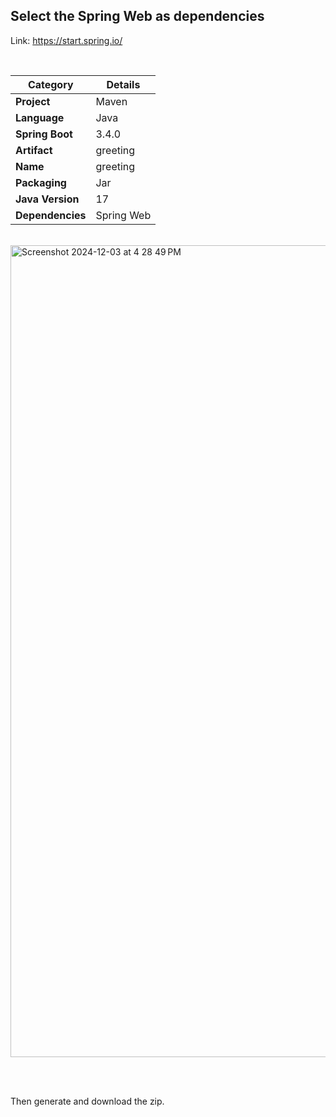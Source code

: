 ## Select the Spring Web as dependencies

Link: https://start.spring.io/

<br />

| **Category**        | **Details**         |
|---------------------|----------------------|
| **Project**        | Maven                |
| **Language**        | Java                |
| **Spring Boot**     | 3.4.0               |
| **Artifact**        | greeting            |
| **Name**            | greeting            |
| **Packaging**       | Jar                 |
| **Java Version**    | 17                  |
| **Dependencies**    | Spring Web          |

<br />

<img width="1299" alt="Screenshot 2024-12-03 at 4 28 49 PM" src="https://github.com/user-attachments/assets/51ffc0a2-f649-4b70-b01c-87f0afd5f765">

<br /><br />

Then generate and download the zip.
